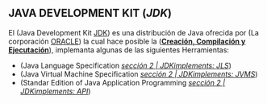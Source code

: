 ## JAVA DEVELOPMENT KIT (_JDK_)

El (Java Development Kit [JDK](https://en.wikipedia.org/wiki/Java_Development_Kit)) es una distribución de Java 
ofrecida por (La corporación [ORACLE](https://en.wikipedia.org/wiki/Oracle_Corporation)) la cual hace posible la
([**Creación, Compilación y Ejecutación**](/aINTRODUCCIÓN/ConceptosBásicos/00_Definiciones.md)), implemanta algunas de las siguientes Herramientas:

- (Java Language Specification [_sección 2 | JDKimplements: JLS_](/aINTRODUCCIÓN/ConceptosBásicos/00_Definiciones.md))
- (Java Virtual Machine Specification [_sección 2 | JDKimplements: JVMS_](/aINTRODUCCIÓN/ConceptosBásicos/00_Definiciones.md))
- (Standar Edition of Java Application Programming [_sección 2 | JDKimplements: API_](/aINTRODUCCIÓN/ConceptosBásicos/00_Definiciones.md))
